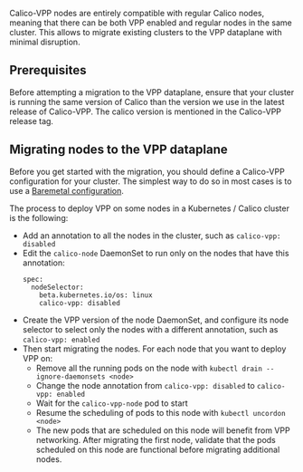 Calico-VPP nodes are entirely compatible with regular Calico nodes, meaning that there can be both VPP enabled and regular nodes in the same cluster. This allows to migrate existing clusters to the VPP dataplane with minimal disruption.

## Prerequisites

Before attempting a migration to the VPP dataplane, ensure that your cluster is running the same version of Calico than the version we use in the latest release of Calico-VPP. The calico version is mentioned in the Calico-VPP release tag.

## Migrating nodes to the VPP dataplane

Before you get started with the migration, you should define a Calico-VPP configuration for your cluster. The simplest way to do so in most cases is to use a [Baremetal configuration](https://docs.tigera.io/calico/latest/getting-started/kubernetes/vpp/getting-started).

The process to deploy VPP on some nodes in a Kubernetes / Calico cluster is the following:
- Add an annotation to all the nodes in the cluster, such as `calico-vpp: disabled`
- Edit the `calico-node` DaemonSet to run only on the nodes that have this annotation:
    ```
    spec:
      nodeSelector:
        beta.kubernetes.io/os: linux
        calico-vpp: disabled
    ```
- Create the VPP version of the node DaemonSet, and configure its node selector to select only the nodes with a different annotation, such as `calico-vpp: enabled`
- Then start migrating the nodes. For each node that you want to deploy VPP on:
    * Remove all the running pods on the node with `kubectl drain --ignore-daemonsets <node>`
    * Change the node annotation from `calico-vpp: disabled` to `calico-vpp: enabled`
    * Wait for the `calico-vpp-node` pod to start
    * Resume the scheduling of pods to this node with `kubectl uncordon <node>`
    * The new pods that are scheduled on this node will benefit from VPP networking. After migrating the first node, validate that the pods scheduled on this node are functional before migrating additional nodes.

